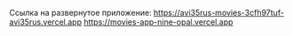 Ссылка на развернутое приложение:
https://avi35rus-movies-3cfh97tuf-avi35rus.vercel.app
https://movies-app-nine-opal.vercel.app
